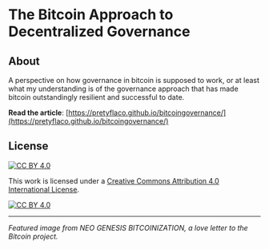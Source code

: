 # The Bitcoin Approach to Decentralized Governance

## About

A perspective on how governance in bitcoin is supposed to work, or at least what my understanding is of the governance approach that has made bitcoin outstandingly resilient and successful to date.

**Read the article**: [https://pretyflaco.github.io/bitcoingovernance/](https://pretyflaco.github.io/bitcoingovernance/)

## License

[![CC BY 4.0][cc-by-shield]][cc-by]

This work is licensed under a [Creative Commons Attribution 4.0 International License][cc-by].

[![CC BY 4.0][cc-by-image]][cc-by]

[cc-by]: https://creativecommons.org/licenses/by/4.0/
[cc-by-image]: https://licensebuttons.net/l/by/4.0/88x31.png
[cc-by-shield]: https://img.shields.io/badge/License-CC%20BY%204.0-lightgrey.svg

---

*Featured image from NEO GENESIS BITCOINIZATION, a love letter to the Bitcoin project.*
